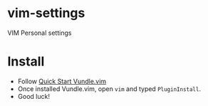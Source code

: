 vim-settings
============

VIM Personal settings

Install
============
* Follow [Quick Start Vundle.vim](https://github.com/gmarik/Vundle.vim#quick-start)
* Once installed Vundle.vim, open `vim` and typed `PluginInstall`.
* Good luck!

